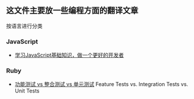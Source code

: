 ## 这文件主要放一些编程方面的翻译文章
按语言进行分类

### JavaScript
- [学习JavaScript基础知识，做一个更好的开发者](https://github.com/cwy007/articles/blob/master/javascript/js_fundamentals.md)

### Ruby
- [功能测试 vs 整合测试 vs 单元测试]()
Feature Tests vs. Integration Tests vs. Unit Tests
